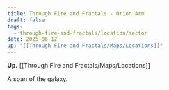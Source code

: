 ```yaml
---
title: Through Fire and Fractals - Orion Arm
draft: false
tags:
  - through-fire-and-fractals/location/sector
date: 2025-06-12
up: "[[Through Fire and Fractals/Maps/Locations]]"
---
```

**Up.** [[Through Fire and Fractals/Maps/Locations]]

A span of the galaxy.